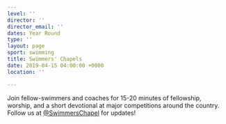 ```yaml
---
level: ''
director: ''
director_email: ''
dates: Year Round
type: ''
layout: page
sport: swimming
title: Swimmers' Chapels
date: 2019-04-15 04:00:00 +0000
location: ''

---
```

Join fellow-swimmers and coaches for 15-20 minutes of fellowship, worship, and a short devotional at major competitions around the country. Follow us at [@SwimmersChapel](https://twitter.com/SwimmersChapel) for updates!